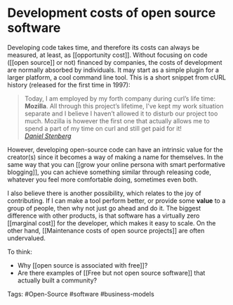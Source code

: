 # Development costs of open source software
Developing code takes time, and therefore its costs can always be measured, at least, as [[opportunity cost]]. Without focusing on code ([[open source]] or not) financed by companies, the costs of development are normally absorbed by individuals. It may start as a simple plugin for a larger platform, a cool command line tool. This is a short snippet from cURL history (released for the first time in 1997):

<blockquote class="quoteback" darkmode="" data-title="curl%2C%2017%20years%20old%20today%20%7C%20daniel.haxx.se" data-author="" cite="https://daniel.haxx.se/blog/2015/03/20/curl-17-years-old-today/">
Today, I am employed by my forth company during curl’s life time: <strong>Mozilla</strong>. All through this project’s lifetime, I’ve kept my work situation separate and I believe I haven’t allowed it to disturb our project too much. Mozilla is however the first one that actually allows me to spend a part of my time on curl and still get paid for it!
<footer> <cite><a href="https://daniel.haxx.se/blog/2015/03/20/curl-17-years-old-today/">Daniel Stenberg</a></cite></footer>
</blockquote>
<script note="" src="https://cdn.jsdelivr.net/gh/Blogger-Peer-Review/quotebacks@1/quoteback.js"></script>

However, developing open-source code can have an intrinsic value for the creator(s) since it becomes a way of making a name for themselves. In the same way that you can [[grow your online persona with smart performative blogging]], you can achieve something similar through releasing code, whatever you feel more comfortable doing, sometimes even both. 

I also believe there is another possibility, which relates to the joy of contributing. If I can make a tool perform better, or provide some **value** to a group of people, then why not just go ahead and do it. The biggest difference with other products, is that software has a virtually zero [[marginal cost]] for the developer, which makes it easy to scale. On the other hand, [[Maintenance costs of open source projects]] are often undervalued. 

To think: 

- Why [[open source is associated with free]]? 
- Are there examples of [[Free but not open source software]] that actually built a community?

Tags: #Open-Source #software #business-models 